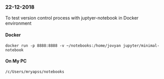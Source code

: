 ### 22-12-2018


To test version control process with juptyer-notebook in Docker environment


#### Docker

`docker run -p 8888:8888 -v ~/notebooks:/home/jovyan jupyter/minimal-notebook`

#### On My PC

`/c/Users/mryapss/notebooks`